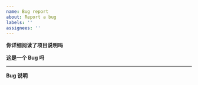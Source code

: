 ```yaml
---
name: Bug report
about: Report a bug
labels: ''
assignees: ''
---
```


**你详细阅读了项目说明吗**
<!---Yes or No--->

**这是一个 Bug 吗**
<!---Yes or No--->

---

**Bug 说明**
<!---请说明该Bug是如何产生的，表现形式，以及如何复现--->
